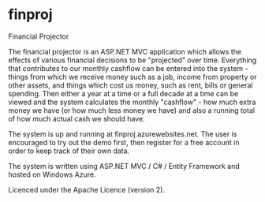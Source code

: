 finproj
=======

Financial Projector

The financial projector is an ASP.NET MVC application which allows the effects of various financial decisions to be "projected" over time. Everything that contributes to our monthly cashflow can be entered into the system - things from which we receive money such as a job, income from property or other assets, and things which cost us money, such as rent, bills or general spending.  Then either a year at a time or a full decade at a time can be viewed and the system calculates the monthly "cashflow" - how much extra money we have (or how much less money we have) and also a running total of how much actual cash we should have.

The system is up and running at finproj.azurewebsites.net.  The user is encouraged to try out the demo first,
then register for a free account in order to keep track of their own data.

The system is written using ASP.NET MVC / C# / Entity Framework and hosted on Windows Azure.

Licenced under the Apache Licence (version 2).
